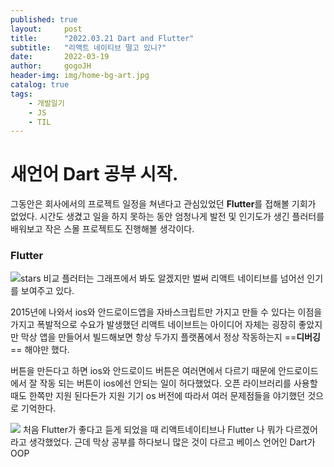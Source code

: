 ```yaml
---
published: true
layout:     post
title:      "2022.03.21 Dart and Flutter"
subtitle:   "리액트 네이티브 떨고 있니?"
date:       2022-03-19
author:     gogoJH
header-img: img/home-bg-art.jpg
catalog: true
tags:
    - 개발일기
    - JS
    - TIL
---
```

# 새언어 Dart 공부 시작.

그동안은 회사에서의 프로젝트 일정을 쳐낸다고 관심있었던 **Flutter**를 접해볼 
기회가 없었다.
시간도 생겼고 일을 하지 못하는 동안 엄청나게 발전 및 인기도가 생긴 플러터를 배워보고 작은 스몰 프로젝트도 진행해볼 생각이다.

### Flutter 
![stars 비교](https://ichi.pro/assets/images/max/724/0*g9h3ryw801Lx6Lzu)
플러터는 그래프에서 봐도 알겠지만 벌써 리액트 네이티브를 넘어선 인기를 보여주고 있다.

2015년에 나와서 ios와 안드로이드앱을 자바스크립트만 가지고 만들 수 있다는 이점을 가지고 폭발적으로 수요가 발생했던 리액트 네이브트는 아이디어 자체는 굉장히 좋았지만 막상 앱을 만들어서 빌드해보면 항상 두가지 플랫폼에서 정상 작동하는지 ==**디버깅**== 해야만 했다.

버튼을 만든다고 하면 ios와 안드로이드 버튼은 여러면에서 다르기 때문에 안드로이드에서  잘 작동 되는 버튼이 ios에선 안되는 일이 허다했었다. 오픈 라이브러리를 사용할 때도 한쪽만 지원 된다든가 지원 기기 os 버전에 따라서 여러 문제점들을 야기했던 것으로 기억한다.

![](https://encrypted-tbn0.gstatic.com/images?q=tbn:ANd9GcSmt5COK8kAoQFSW7exx1-LBfSXR0XFyCkZ-w&usqp=CAU)
처음 Flutter가 좋다고 듣게 되었을 때 리액트네이티브나 Flutter 나 뭐가 다르겠어라고 생각했었다.
근데 막상 공부를 하다보니 많은 것이 다르고 베이스 언어인 Dart가 OOP
<!--stackedit_data:
eyJoaXN0b3J5IjpbMTEzNDQwNTEyOSwxMzExNjE3NDE3LC0xNT
c3NTExNjE2LDIwOTk4NjQ0NDIsLTIwNjI4NTU5NTUsMzAyOTg0
MzIsMTAwODA1NzY1Miw2NTQ2MjUwNjRdfQ==
-->